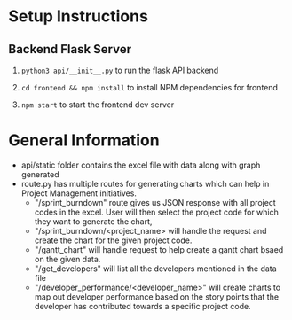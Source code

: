 # Setup Instructions

## Backend Flask Server

1. `python3 api/__init__.py` to run the flask API backend

2. `cd frontend && npm install` to install NPM dependencies for frontend 

3. `npm start` to start the frontend dev server


# General Information

- api/static folder contains the excel file with data along with graph generated
- route.py has multiple routes for generating charts which can help in Project Management initiatives. 
  - "/sprint_burndown" route gives us JSON response with all project codes in the excel. User will then select the project code for which they want to generate the chart, 
  - "/sprint_burndown/<project_name> will handle the request and create the chart for the given project code.
  - "/gantt_chart" will handle request to help create a gantt chart bsaed on the given data.
  - "/get_developers" will list all the developers mentioned in the data file
  - "/developer_performance/<developer_name>" will create charts to map out developer performance based on the story points that the developer has contributed towards a specific project code.
